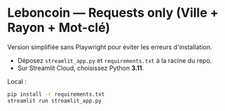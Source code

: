 # Leboncoin — Requests only (Ville + Rayon + Mot-clé)

Version simplifiée sans Playwright pour éviter les erreurs d'installation.
- Déposez `streamlit_app.py` et `requirements.txt` à la racine du repo.
- Sur Streamlit Cloud, choisissez Python **3.11**.

Local :
```bash
pip install -r requirements.txt
streamlit run streamlit_app.py
```
